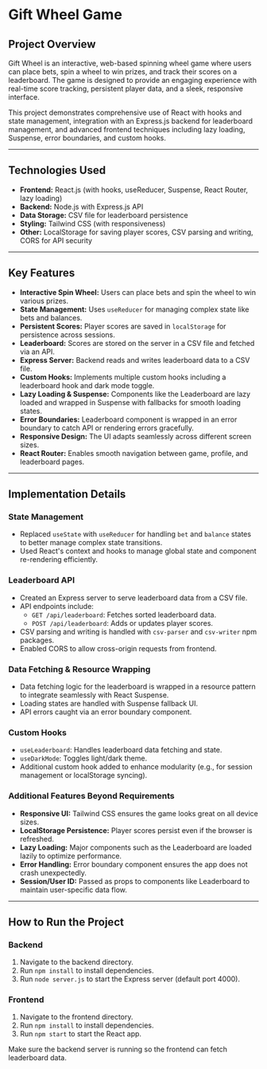 # Gift Wheel Game

## Project Overview

Gift Wheel is an interactive, web-based spinning wheel game where users can place bets, spin a wheel to win prizes, and track their scores on a leaderboard. The game is designed to provide an engaging experience with real-time score tracking, persistent player data, and a sleek, responsive interface.

This project demonstrates comprehensive use of React with hooks and state management, integration with an Express.js backend for leaderboard management, and advanced frontend techniques including lazy loading, Suspense, error boundaries, and custom hooks.

---

## Technologies Used

- **Frontend:** React.js (with hooks, useReducer, Suspense, React Router, lazy loading)
- **Backend:** Node.js with Express.js API
- **Data Storage:** CSV file for leaderboard persistence
- **Styling:** Tailwind CSS (with responsiveness)
- **Other:** LocalStorage for saving player scores, CSV parsing and writing, CORS for API security

---

## Key Features

- **Interactive Spin Wheel:** Users can place bets and spin the wheel to win various prizes.
- **State Management:** Uses `useReducer` for managing complex state like bets and balances.
- **Persistent Scores:** Player scores are saved in `localStorage` for persistence across sessions.
- **Leaderboard:** Scores are stored on the server in a CSV file and fetched via an API.
- **Express Server:** Backend reads and writes leaderboard data to a CSV file.
- **Custom Hooks:** Implements multiple custom hooks including a leaderboard hook and dark mode toggle.
- **Lazy Loading & Suspense:** Components like the Leaderboard are lazy loaded and wrapped in Suspense with fallbacks for smooth loading states.
- **Error Boundaries:** Leaderboard component is wrapped in an error boundary to catch API or rendering errors gracefully.
- **Responsive Design:** The UI adapts seamlessly across different screen sizes.
- **React Router:** Enables smooth navigation between game, profile, and leaderboard pages.

---

## Implementation Details

### State Management

- Replaced `useState` with `useReducer` for handling `bet` and `balance` states to better manage complex state transitions.
- Used React's context and hooks to manage global state and component re-rendering efficiently.

### Leaderboard API

- Created an Express server to serve leaderboard data from a CSV file.
- API endpoints include:
  - `GET /api/leaderboard`: Fetches sorted leaderboard data.
  - `POST /api/leaderboard`: Adds or updates player scores.
- CSV parsing and writing is handled with `csv-parser` and `csv-writer` npm packages.
- Enabled CORS to allow cross-origin requests from frontend.

### Data Fetching & Resource Wrapping

- Data fetching logic for the leaderboard is wrapped in a resource pattern to integrate seamlessly with React Suspense.
- Loading states are handled with Suspense fallback UI.
- API errors caught via an error boundary component.

### Custom Hooks

- `useLeaderboard`: Handles leaderboard data fetching and state.
- `useDarkMode`: Toggles light/dark theme.
- Additional custom hook added to enhance modularity (e.g., for session management or localStorage syncing).

### Additional Features Beyond Requirements

- **Responsive UI:** Tailwind CSS ensures the game looks great on all device sizes.
- **LocalStorage Persistence:** Player scores persist even if the browser is refreshed.
- **Lazy Loading:** Major components such as the Leaderboard are loaded lazily to optimize performance.
- **Error Handling:** Error boundary component ensures the app does not crash unexpectedly.
- **Session/User ID:** Passed as props to components like Leaderboard to maintain user-specific data flow.

---

## How to Run the Project

### Backend

1. Navigate to the backend directory.
2. Run `npm install` to install dependencies.
3. Run `node server.js` to start the Express server (default port 4000).

### Frontend

1. Navigate to the frontend directory.
2. Run `npm install` to install dependencies.
3. Run `npm start` to start the React app.

Make sure the backend server is running so the frontend can fetch leaderboard data.

